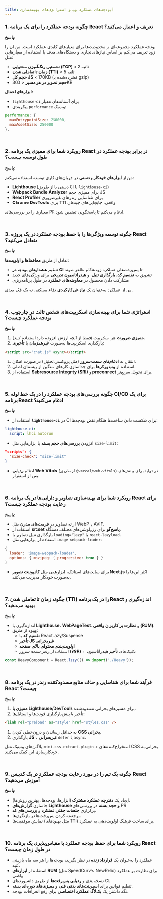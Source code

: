 ```yaml
---
title: بودجه‌های عملکرد وب و استراتژی‌های بهینه‌سازی]
---
```


<link rel="stylesheet" href="{{ site.baseurl }}/assets/css/persian.css">

### 1. چگونه بودجه عملکرد را برای یک برنامه React تعریف و اعمال می‌کنید؟

**پاسخ:**

بودجه عملکرد مجموعه‌ای از محدودیت‌ها برای معیارهای کلیدی عملکرد است. من آن را زود تعریف می‌کنم بر اساس نیازهای تجاری و دستگاه‌های هدف با استفاده از معیارهایی مثل:

- **نخستین رنگ‌آمیزی محتوایی (FCP)** < 2 ثانیه
- **زمان تا تعاملی شدن (TTI)** < 5 ثانیه
- **حجم کل JS** < 170KB (فشرده‌شده با gzip)
- **حجم تصویر در هر مسیر** < 300KB

**ابزارهای اعمال:**

- `lighthouse-ci` برای آستانه‌های معیار
- پیکربندی `performance` وب‌پک:

```javascript
performance: {
  maxEntrypointSize: 250000,
  maxAssetSize: 250000,
},
```

<br />

### 2. رویکرد شما برای ممیزی یک برنامه React در برابر بودجه عملکرد در طول توسعه چیست؟

**پاسخ:**

من از **ابزارهای خودکار و دستی** در جریان‌های کاری توسعه استفاده می‌کنم:

- **Lighthouse** (دستی یا از طریق CI با `lighthouse-ci`)
- **Webpack Bundle Analyzer** برای ممیزی حجم JS
- **React Profiler** برای شناسایی رندرهای غیرضروری
- **Chrome DevTools** برای TTI واقعی، جابجایی‌های چیدمان

معیارها را در بررسی‌های PR ادغام می‌کنم تا پاسخگویی تضمین شود.

<br />

### 3. چگونه توسعه ویژگی‌ها را با حفظ بودجه عملکرد در یک پروژه React متعادل می‌کنید؟

**پاسخ:**

تعادل از طریق **محافظ‌ها و اولویت‌ها**:

- تنظیم **هشدارهای بودجه در CI** تا پس‌رفت‌های عملکرد زودهنگام ظاهر شوند
- تشویق به **تقسیم کد، بارگذاری تنبل**، و **هیدراتاسیون تدریجی** برای ویژگی‌های جدید
- مشارکت دادن محصول در **معاوضه‌های عملکرد** در طول برنامه‌ریزی

من از عملکرد به‌عنوان یک **نیاز غیرکارکردی** دفاع می‌کنم، نه یک فکر بعدی.

<br />

### 4. استراتژی شما برای بهینه‌سازی اسکریپت‌های شخص ثالث در چارچوب بودجه عملکرد چیست؟

**پاسخ:**

1. **ممیزی ضرورت** هر اسکریپت (فقط از آنچه ارزش افزوده دارد استفاده کنید).
2. بارگذاری اسکریپت‌ها به‌صورت **غیرهمزمان** یا **تأخیری**:

```html
<script src="chat.js" async></script>
```

1. انتقال به **ادغام‌های سمت سرور** (مثل پروکسی تحلیل) در صورت امکان.
2. استفاده از **وب ورکرها** برای جداسازی کارهای سنگین از ریسمان اصلی.
3. استفاده از **Subresource Integrity (SRI)** و **preconnect** برای تحویل سریع‌تر.

<br />

### 5. چگونه بررسی‌های بودجه عملکرد را در یک خط لوله CI/CD برای یک برنامه React ادغام می‌کنید؟

**پاسخ:**

- استفاده از **`lighthouse-ci`** در CI برای شکست دادن ساخت‌ها هنگام نقض بودجه‌ها:

```yaml
lighthouse-ci:
  script: lhci autorun
```

- افزودن **بررسی‌های حجم بسته** با ابزارهایی مثل `size-limit`:

```json
"scripts": {
  "size-check": "size-limit"
}
```

- ادغام **ردیابی Web Vitals** (از طریق `@vercel/web-vitals`) در تولید برای بینش‌های پس از استقرار.

<br />

### 6. رویکرد شما برای بهینه‌سازی تصاویر و دارایی‌ها در یک برنامه React برای رعایت بودجه عملکرد چیست؟

**پاسخ:**

- ارائه تصاویر در **فرمت‌های مدرن** مثل WebP یا AVIF.
- استفاده از **srcset پاسخ‌گو** برای رزولوشن‌های مختلف دستگاه.
- بارگذاری تنبل تصاویر با `loading="lazy"` یا `react-lazyload`.
- استفاده از ابزارهایی مثل `image-webpack-loader`:

```javascript
{
  loader: 'image-webpack-loader',
  options: { mozjpeg: { progressive: true } }
}
```

- برای سایت‌های استاتیک، ابزارهایی مثل **کامپوننت تصویر Next.js** اکثر این‌ها را به‌صورت خودکار مدیریت می‌کنند.

<br />

### 7. چگونه زمان تا تعاملی شدن (TTI) را در یک برنامه React اندازه‌گیری و بهبود می‌دهید؟

**پاسخ:**

- اندازه‌گیری با **Lighthouse**، **WebPageTest**، و **نظارت بر کاربران واقعی (RUM)**.
- بهبود از طریق:
  - **تقسیم کد** با React.lazy/Suspense
  - **تأخیر JS غیربحرانی**
  - **اولویت‌بندی محتوای بالای صفحه**
  - استفاده از **رندر سمت سرور (SSR)** + تکنیک‌های **تأخیر هیدراتاسیون**

```jsx
const HeavyComponent = React.lazy(() => import('./Heavy'));
```

<br />

### 8. فرآیند شما برای شناسایی و حذف منابع مسدودکننده رندر در یک برنامه React چیست؟

**پاسخ:**

1. **ممیزی با Lighthouse/DevTools** برای مسیرهای بحرانی مسدودشده.
2. تأخیر یا پیش‌بارگذاری فونت‌ها و استایل‌ها:

```html
<link rel="preload" as="style" href="styles.css" />
```

1. به حداقل رساندن و درون‌خطی کردن **CSS بحرانی**.
2. بارگذاری **JS غیربحرانی** با `defer` یا `async`.

پلاگین‌های وب‌پک مثل `mini-css-extract-plugin` + استخراج‌کننده‌های CSS بحرانی به خودکارسازی این کمک می‌کنند.

<br />

### 9. چگونه یک تیم را در مورد رعایت بودجه عملکرد در یک کدبیس React آموزش می‌دهید؟

**پاسخ:**

- ایجاد یک **دفترچه عملکرد مشترک** (ابزارها، بودجه‌ها، بهترین روش‌ها).
- جاسازی **گزارش‌های Lighthouse و حجم بسته** در بررسی‌های PR.
- برگزاری **جلسات جفتی عملکرد** و **بررسی‌های کد**.
- برجسته کردن پس‌رفت‌ها در بازنگری‌ها.
- نمایش موفقیت‌ها (مثل بهبودهای TTI) برای ساخت فرهنگ اولویت‌دهی به عملکرد.

<br />

### 10. رویکرد شما برای حفظ بودجه عملکرد با مقیاس‌پذیری یک برنامه React در طول زمان چیست؟

- عملکرد را به‌عنوان یک **قرارداد زنده** در نظر بگیرید، بودجه‌ها را هر سه ماه بازبینی کنید.
- استفاده از **ابزارهای RUM** (مثل SpeedCurve، NewRelic) برای نظارت بر عملکرد واقعی.
- نسخه‌بندی و **ردیابی پس‌رفت‌ها** از طریق داشبوردهای CI.
- تنظیم قوانین برای **اسپرینت‌های بدهی فنی** و **ممیزی‌های دوره‌ای بسته**.
- نگه داشتن یک **بک‌لاگ عملکرد اختصاصی** برای رفع انحرافات بودجه.
